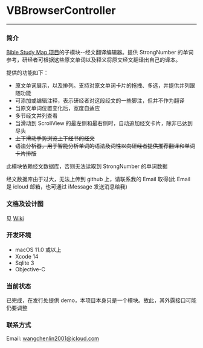 # VBBrowserController

------------

### 简介

[Bible Study Map 项目](https://github.com/ChenLin-Wang/Bible-Study-Map)的子模块--经文翻译编辑器。提供 StrongNumber 的单词参考，研经者可根据这些原文单词以及释义将原文经文翻译出自己的译本。

提供的功能如下：

- 原文单词展示，以及排列。支持对原文单词卡片的拖拽、多选，并提供并列跟随功能
- 可添加或编辑注释，表示研经者对这段经文的一些脚注，但并不作为翻译
- 当原文单词位置变化后，宽度自适应
- 多节经文并列查看
- 当滑动到 ScrollView 的最左侧和最右侧时，自动追加经文卡片，除非已达到尽头
- ~~上下滑动手势浏览上下经书的经文~~
- ~~语法分析器，用于智能分析单词的语法及词性以向研经者提供推荐翻译和单词卡片排版~~

此模块依赖经文数据库，否则无法读取到 StrongNumber 的单词数据

经文数据库由于过大，无法上传到 github 上，请联系我的 Email 取得(此 Email 是 icloud 邮箱，也可通过 iMessage 发送消息给我)



### 文档及设计图

见 [Wiki](https://github.com/ChenLin-Wang/Bible-Study-Map-VBBrowserController/wiki)



### 开发环境

- macOS 11.0 或以上
- Xcode 14
- Sqlite 3
- Objective-C



### 当前状态

已完成，在发行处提供 demo，本项目本身只是一个模块。故此，其外露接口可能仍要调整



### 联系方式

Email: wangchenlin2001@icloud.com
